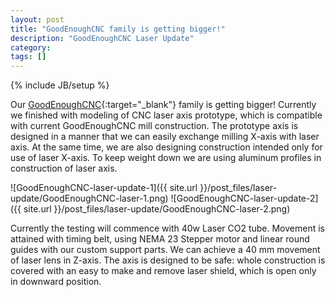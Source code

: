 ```yaml
---
layout: post
title: "GoodEnoughCNC family is getting bigger!"
description: "GoodEnoughCNC Laser Update"
category: 
tags: []
---
```

{% include JB/setup %}

Our [GoodEnoughCNC](http://goodenoughcnc.eu/){:target="_blank"} family is getting bigger! Currently we finished with modeling of CNC laser axis prototype, which is compatible with current GoodEnoughCNC mill construction. The prototype axis is designed in a manner that we can easily exchange milling X-axis with laser axis. At the same time, we are also designing construction intended only for use of laser X-axis. To keep weight down we are using aluminum profiles in construction of laser axis.

![GoodEnoughCNC-laser-update-1]({{ site.url }}/post_files/laser-update/GoodEnoughCNC-laser-1.png)
![GoodEnoughCNC-laser-update-2]({{ site.url }}/post_files/laser-update/GoodEnoughCNC-laser-2.png)

Currently the testing will commence with 40w Laser CO2 tube. Movement is attained with timing belt, using NEMA 23 Stepper motor and linear round guides with our custom support parts. We can achieve a 40 mm movement of laser lens in Z-axis. The axis is designed to be safe: whole construction is covered with an easy to make and remove laser shield, which is open only in downward position.


